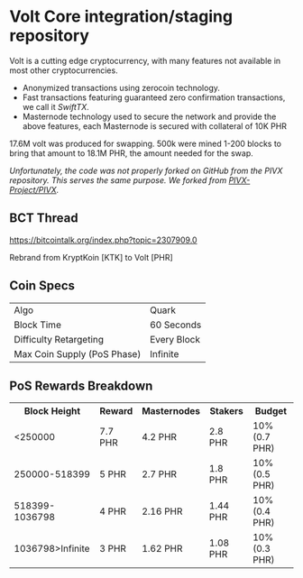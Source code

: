 Volt Core integration/staging repository
=====================================

Volt is a cutting edge cryptocurrency, with many features not available in most other cryptocurrencies.
- Anonymized transactions using zerocoin technology.
- Fast transactions featuring guaranteed zero confirmation transactions, we call it _SwiftTX_.
- Masternode technology used to secure the network and provide the above features, each Masternode is secured
  with collateral of 10K PHR

17.6M volt was produced for swapping. 500k were mined 1-200 blocks to bring that amount to 18.1M PHR, the amount needed for the swap.

_Unfortunately, the code was not properly forked on GitHub from the PIVX repository. This serves the same purpose. We forked from [PIVX-Project/PIVX](https://github.com/PIVX-Project/PIVX/)._

## BCT Thread ##

https://bitcointalk.org/index.php?topic=2307909.0

Rebrand from KryptKoin [KTK] to Volt [PHR]

## Coin Specs ##
<table>
<tr><td>Algo</td><td>Quark</td></tr>
<tr><td>Block Time</td><td>60 Seconds</td></tr>
<tr><td>Difficulty Retargeting</td><td>Every Block</td></tr>
<tr><td>Max Coin Supply (PoS Phase)</td><td>Infinite</td></tr>
</table>

## PoS Rewards Breakdown ##

<table>
<th>Block Height</th><th>Reward</th><th>Masternodes</th><th>Stakers</th><th>Budget</th>
<tr><td><250000</td><td>7.7 PHR</td><td>4.2 PHR</td><td>2.8 PHR</td><td>10% (0.7 PHR)</td></tr>
<tr><td>250000-518399</td><td>5 PHR</td><td>2.7 PHR</td><td>1.8 PHR</td><td>10% (0.5 PHR)</td></tr>
<tr><td>518399-1036798</td><td>4 PHR</td><td>2.16 PHR</td><td>1.44 PHR</td><td>10% (0.4 PHR)</td></tr>
<tr><td>1036798>Infinite</td><td>3 PHR</td><td>1.62 PHR</td><td>1.08 PHR</td><td>10% (0.3 PHR)</td></tr>
</table>
